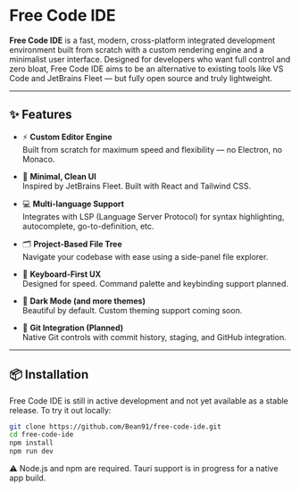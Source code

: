 # Free Code IDE

**Free Code IDE** is a fast, modern, cross-platform integrated development environment built from scratch with a custom rendering engine and a minimalist user interface. Designed for developers who want full control and zero bloat, Free Code IDE aims to be an alternative to existing tools like VS Code and JetBrains Fleet — but fully open source and truly lightweight.

---

## ✨ Features

- ⚡ **Custom Editor Engine**  
  Built from scratch for maximum speed and flexibility — no Electron, no Monaco.

- 🎨 **Minimal, Clean UI**  
  Inspired by JetBrains Fleet. Built with React and Tailwind CSS.

- 💻 **Multi-language Support**  
  Integrates with LSP (Language Server Protocol) for syntax highlighting, autocomplete, go-to-definition, etc.

- 🗂️ **Project-Based File Tree**  
  Navigate your codebase with ease using a side-panel file explorer.

- 🧠 **Keyboard-First UX**  
  Designed for speed. Command palette and keybinding support planned.

- 🌙 **Dark Mode (and more themes)**  
  Beautiful by default. Custom theming support coming soon.

- 🔧 **Git Integration (Planned)**  
  Native Git controls with commit history, staging, and GitHub integration.

---

## 📦 Installation

Free Code IDE is still in active development and not yet available as a stable release. To try it out locally:

```bash
git clone https://github.com/Bean91/free-code-ide.git
cd free-code-ide
npm install
npm run dev
```
⚠️ Node.js and npm are required. Tauri support is in progress for a native app build.
